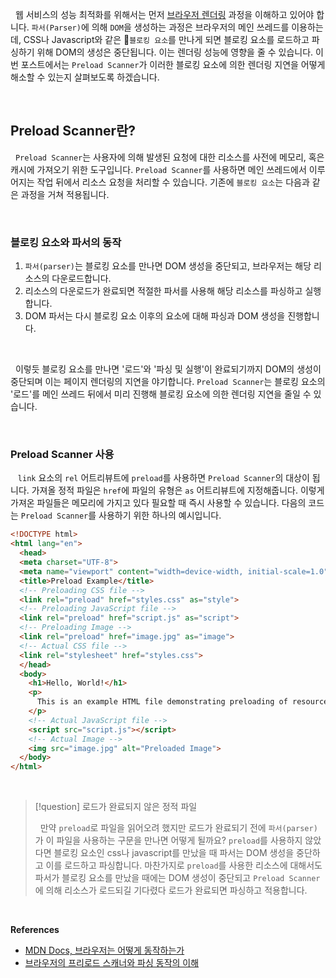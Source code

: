 
&nbsp;&nbsp;웹 서비스의 성능 최적화를 위해서는 먼저 [브라우저 렌더링](../렌더링/브라우저%20렌더링%201.md) 과정을 이해하고 있어야 합니다. `파서(Parser)`에 의해 `DOM`을 생성하는 과정은 브라우저의 메인 쓰레드를 이용하는데, CSS나 Javascript와 같은 `블로킹 요소`를 만나게 되면 블로킹 요소를 로드하고 파싱하기 위해 DOM의 생성은 중단됩니다. 이는 렌더링 성능에 영향을 줄 수 있습니다. 이번 포스트에서는 `Preload Scanner`가 이러한 블로킹 요소에 의한 렌더링 지연을 어떻게 해소할 수 있는지 살펴보도록 하겠습니다.

<br>

## Preload Scanner란?

&nbsp;&nbsp;`Preload Scanner`는 사용자에 의해 발생된 요청에 대한 리소스를 사전에 메모리, 혹은 캐시에 가져오기 위한 도구입니다. `Preload Scanner`를 사용하면 메인 쓰레드에서 이루어지는 작업 뒤에서 리소스 요청을 처리할 수 있습니다. 기존에 `블로킹 요소`는 다음과 같은 과정을 거쳐 적용됩니다.

<br>

### 블로킹 요소와 파서의 동작

1. `파서(parser)`는 블로킹 요소를 만나면 DOM 생성을 중단되고, 브라우저는 해당 리소스의 다운로드합니다.
2. 리소스의 다운로드가 완료되면 적절한 파서를 사용해 해당 리소스를 파싱하고 실행합니다.
3. DOM 파서는 다시 블로킹 요소 이후의 요소에 대해 파싱과 DOM 생성을 진행합니다.

<br>

&nbsp;&nbsp;이렇듯 블로킹 요소를 만나면 '로드'와 '파싱 및 실행'이 완료되기까지 DOM의 생성이 중단되며 이는 페이지 렌더링의 지연을 야기합니다. `Preload Scanner`는 블로킹 요소의 '로드'를 메인 쓰레드 뒤에서 미리 진행해 블로킹 요소에 의한 렌더링 지연을 줄일 수 있습니다.

<br>

### Preload Scanner 사용

&nbsp;&nbsp; `link` 요소의 `rel` 어트리뷰트에 `preload`를 사용하면 `Preload Scanner`의 대상이 됩니다. 가져올 정적 파일은 `href`에 파일의 유형은 `as` 어트리뷰트에 지정해줍니다. 이렇게 가져온 파일들은 메모리에 가지고 있다 필요할 때 즉시 사용할 수 있습니다. 다음의 코드는 `Preload Scanner`를 사용하기 위한 하나의 예시입니다.


```html
<!DOCTYPE html>  
<html lang="en">  
  <head>  
  <meta charset="UTF-8">  
  <meta name="viewport" content="width=device-width, initial-scale=1.0">  
  <title>Preload Example</title>  
  <!-- Preloading CSS file -->  
  <link rel="preload" href="styles.css" as="style">  
  <!-- Preloading JavaScript file -->  
  <link rel="preload" href="script.js" as="script">  
  <!-- Preloading Image -->  
  <link rel="preload" href="image.jpg" as="image">  
  <!-- Actual CSS file -->  
  <link rel="stylesheet" href="styles.css">  
  </head>  
  <body>  
    <h1>Hello, World!</h1>  
    <p>
      This is an example HTML file demonstrating preloading of resources.
    </p>  
    <!-- Actual JavaScript file -->  
    <script src="script.js"></script>  
    <!-- Actual Image -->  
    <img src="image.jpg" alt="Preloaded Image">  
  </body>  
</html>
```

<br>

>[!question] 로드가 완료되지 않은 정적 파일
>
>&nbsp;&nbsp;만약 `preload`로 파일을 읽어오려 했지만 로드가 완료되기 전에  `파서(parser)`가 이 파일을 사용하는 구문을 만나면 어떻게 될까요? `preload`를 사용하지 않았다면 블로킹 요소인 css나 javascript를 만났을 때 파서는 DOM 생성을 중단하고 이를 로드하고 파싱합니다. 마찬가지로 `preload`를 사용한 리소스에 대해서도 파서가 블로킹 요소를 만났을 때에는 DOM 생성이 중단되고 `Preload Scanner`에 의해 리소스가 로드되길 기다렸다 로드가 완료되면 파싱하고 적용합니다.

<br>

**References**
- [MDN Docs, 브라우저는 어떻게 동작하는가](https://developer.mozilla.org/ko/docs/Web/Performance/How_browsers_work)
- [브라우저의 프리로드 스캐너와 파싱 동작의 이해](https://yceffort.kr/2022/06/preload-scanner)